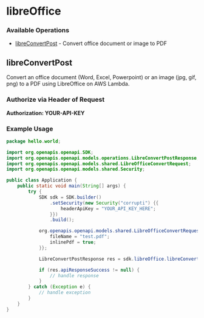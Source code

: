 # libreOffice

### Available Operations

* [libreConvertPost](#libreconvertpost) - Convert office document or image to PDF

## libreConvertPost

Convert an office document (Word, Excel, Powerpoint) or an image (jpg, gif, png) to a PDF using LibreOffice on AWS Lambda.
### Authorize via Header of Request
**Authorization: YOUR-API-KEY**

### Example Usage

```java
package hello.world;

import org.openapis.openapi.SDK;
import org.openapis.openapi.models.operations.LibreConvertPostResponse;
import org.openapis.openapi.models.shared.LibreOfficeConvertRequest;
import org.openapis.openapi.models.shared.Security;

public class Application {
    public static void main(String[] args) {
        try {
            SDK sdk = SDK.builder()
                .setSecurity(new Security("corrupti") {{
                    headerApiKey = "YOUR_API_KEY_HERE";
                }})
                .build();

            org.openapis.openapi.models.shared.LibreOfficeConvertRequest req = new LibreOfficeConvertRequest("https://www.api2pdf.com/wp-content/themes/api2pdf/assets/samples/sample-word-doc.docx") {{
                fileName = "test.pdf";
                inlinePdf = true;
            }};            

            LibreConvertPostResponse res = sdk.libreOffice.libreConvertPost(req);

            if (res.apiResponseSuccess != null) {
                // handle response
            }
        } catch (Exception e) {
            // handle exception
        }
    }
}
```
